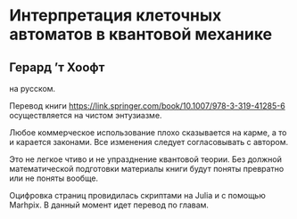 # Интерпретация клеточных автоматов в квантовой механике
## Герард ’т Хоофт
на русском.

Перевод книги https://link.springer.com/book/10.1007/978-3-319-41285-6 осуществляется на чистом энтузиазме.

Любое коммерческое использование плохо сказывается на карме, а то и карается законами. Все изменения следует согласовывать с автором.

Это не легкое чтиво и не упразднение квантовой теории. Без должной математической подготовки материалы книги будут поняты превратно или не поняты вообще. 

Оцифровка страниц провидилась скриптами на Julia и с помощью Marhpix. В данный момент идет перевод по главам.

